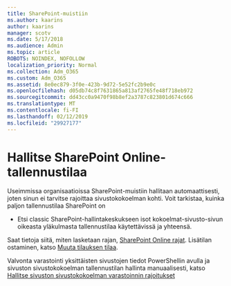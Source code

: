 ```yaml
---
title: SharePoint-muistiin
ms.author: kaarins
author: kaarins
manager: scotv
ms.date: 5/17/2018
ms.audience: Admin
ms.topic: article
ROBOTS: NOINDEX, NOFOLLOW
localization_priority: Normal
ms.collection: Adm_O365
ms.custom: Adm_O365
ms.assetid: 8e0ec879-3f0e-423b-9d72-5e52fc2b9e0c
ms.openlocfilehash: d05db74c8f7631865a813af2765fe48f718eb972
ms.sourcegitcommit: dd43cc0a9470f98b8ef2a3787c823801d674c666
ms.translationtype: MT
ms.contentlocale: fi-FI
ms.lasthandoff: 02/12/2019
ms.locfileid: "29927177"
---
```

# <a name="manage-your-sharepoint-online-storage"></a>Hallitse SharePoint Online-tallennustilaa

Useimmissa organisaatioissa SharePoint-muistiin hallitaan automaattisesti, joten sinun ei tarvitse rajoittaa sivustokokoelman kohti. Voit tarkistaa, kuinka paljon tallennustilaa SharePoint on
  
- Etsi classic SharePoint-hallintakeskukseen isot kokoelmat-sivusto-sivun oikeasta yläkulmasta tallennustilaa käytettävissä ja yhteensä.
    
Saat tietoja siitä, miten lasketaan rajan, [SharePoint Online rajat](https://go.microsoft.com/fwlink/p/?LinkID=856113). Lisätilan ostaminen, katso [Muuta tilauksen tilaa](https://go.microsoft.com/fwlink/?linkid=866428).
  
Valvonta varastointi yksittäisten sivustojen tiedot PowerShellin avulla ja sivuston sivustokokoelman tallennustilan hallinta manuaalisesti, katso [Hallitse sivuston sivustokokoelman varastoinnin rajoitukset](https://go.microsoft.com/fwlink/?linkid=867833)
  

